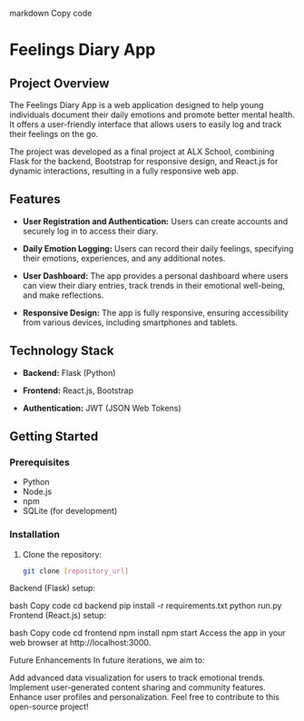 markdown
Copy code
# Feelings Diary App

## Project Overview

The Feelings Diary App is a web application designed to help young individuals document their daily emotions and promote better mental health. It offers a user-friendly interface that allows users to easily log and track their feelings on the go.

The project was developed as a final project at ALX School, combining Flask for the backend, Bootstrap for responsive design, and React.js for dynamic interactions, resulting in a fully responsive web app.

## Features

- **User Registration and Authentication:** Users can create accounts and securely log in to access their diary.

- **Daily Emotion Logging:** Users can record their daily feelings, specifying their emotions, experiences, and any additional notes.

- **User Dashboard:** The app provides a personal dashboard where users can view their diary entries, track trends in their emotional well-being, and make reflections.

- **Responsive Design:** The app is fully responsive, ensuring accessibility from various devices, including smartphones and tablets.

## Technology Stack

- **Backend:** Flask (Python)

- **Frontend:** React.js, Bootstrap

- **Authentication:** JWT (JSON Web Tokens)

## Getting Started

### Prerequisites

- Python
- Node.js
- npm
- SQLite (for development)

### Installation

1. Clone the repository:
   ```bash
   git clone [repository_url]
Backend (Flask) setup:

bash
Copy code
cd backend
pip install -r requirements.txt
python run.py
Frontend (React.js) setup:

bash
Copy code
cd frontend
npm install
npm start
Access the app in your web browser at http://localhost:3000.

Future Enhancements
In future iterations, we aim to:

Add advanced data visualization for users to track emotional trends.
Implement user-generated content sharing and community features.
Enhance user profiles and personalization.
Feel free to contribute to this open-source project!
